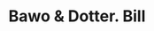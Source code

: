 ---
doi: 10.7916/D85X3N1B
date_other: '1890'
date_other_textual: 1890-1899
form: printed ephemera
genre:
- Invoices
name:
- Bawo & Dotter
object_in_context_url: https://biggert.cul.columbia.edu/items/view/ave_biggert_00954
subject_hierarchical_geographic:
- New York, New York, United States
subject_name:
- Bawo & Dotter
title: Bawo & Dotter. Bill
sort_title: Bawo & Dotter. Bill
call_number: ave_biggert_00954
coordinates:
- 40.71277777777778,-74.00583333333333
pid: ave_biggert_00954
identifiers: ave_biggert_00954
thumbnail: https://derivativo-3.library.columbia.edu/iiif/2/ldpd:344287/full/!256,256/0/native.jpg
permalink: /biggert/ave_biggert_00954/
layout: iiif-image-page
---
